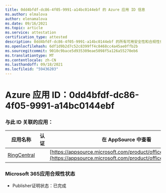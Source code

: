 ```yaml
---
title: 0dd4bfdf-dc86-4f05-9991-a14bc0144ebf 的 Azure 应用 ID 信息
ms.author: elmalova
author: elenamalova
ms.date: 09/16/2021
ms.topic: article
ms.service: attestation
certification_type: attested
description: 0dd4bfdf-dc86-4f05-9991-a14bc0144ebf 的所有可用安全性和合规性信息。
ms.openlocfilehash: 6df1d9b2d7c52c8399ff4c8468cc4a45ae0ffb2b
ms.sourcegitcommit: 9010c9bace5d935309eae5098f5a126a55270eb6
ms.translationtype: MT
ms.contentlocale: zh-CN
ms.lasthandoff: 09/18/2021
ms.locfileid: "59436203"
---
```

# <a name="azure-app-id-0dd4bfdf-dc86-4f05-9991-a14bc0144ebf"></a>Azure 应用 ID：0dd4bfdf-dc86-4f05-9991-a14bc0144ebf


### <a name="apps-associated-with-this-id"></a>与此 ID 关联的应用：
| **应用名称** | **认证** | **在 AppSource 中查看** |
|--------------|---------------|-----------------------|
| [RingCentral](https://docs.microsoft.com/microsoft-365-app-certification/forward/WA200000135) |  | [https://appsource.microsoft.com/product/office/WA200000135](https://appsource.microsoft.com/product/office/WA200000135) |

### <a name="microsoft-365-app-compliance-status"></a>Microsoft 365应用合规性状态
- Publisher证明状态：已完成
